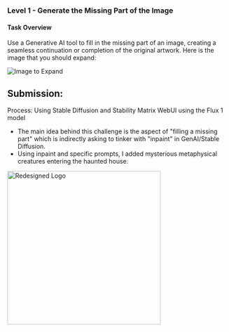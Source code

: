### **Level 1 - Generate the Missing Part of the Image**

#### Task Overview

Use a Generative AI tool to fill in the missing part of an image, creating a seamless continuation or completion of the original artwork. Here is the image that you should expand:

![Image to Expand](https://github.com/user-attachments/assets/269fc3af-b36f-46ae-a85a-fc56d8e42183)

## **Submission:**

Process: Using Stable Diffusion and Stability Matrix WebUI using the Flux 1 model

- The main idea behind this challenge is the aspect of "filling a missing part" which is indirectly asking to tinker with "inpaint" in GenAI/Stable Diffusion.
- Using inpaint and specific prompts, I added mysterious metaphysical creatures entering the haunted house.

<img src="https://github.com/abhinjata/Enigma-GenAI-Challenges/blob/abhinjata-patch-2/Level%200/abhinjata/GenAI%20Level%200/RedesignLogo1.jpeg?raw=true" alt="Redesigned Logo" width="350" />
